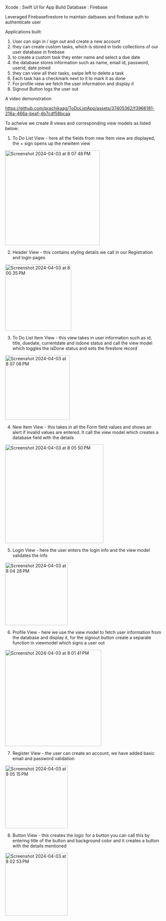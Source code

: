 Xcode : Swift UI for App Build
Database : Firebase

Leveraged Firebasefirestore to maintain datbases and firebase auth to authenticate user

Applications built:
1. User can sign in / sign out and create a new account
2. they can create custom tasks, which is stored in todo collections of our user database in firebase
3. to create a custom task they enter name and select a due date
4. the database stores information such as name, email id, password, userid, date joined
5. they can view all their tasks, swipe left to delete a task
6. Each task has a checkmark next to it to mark it as done
7. For profile view we fetch the user information and display it
8. Signout Button logs the user out

A video demonstration 


https://github.com/prachikaag/ToDoListApp/assets/37405362/f3966181-216a-466a-beaf-4b7cdf58bcaa


To acheive we create 8 views and corresponding view models as listed below:
1. To Do List View - here all the fields from new Item view are displayed, the + sign opens up the newitem view
<img width="305" alt="Screenshot 2024-04-03 at 8 07 48 PM" src="https://github.com/prachikaag/ToDoListApp/assets/37405362/7b926e13-4348-41a3-a3f1-fce7a2356c63">

2. Header View - this contains styling details we call in our Registration and login pages
<img width="213" alt="Screenshot 2024-04-03 at 8 00 35 PM" src="https://github.com/prachikaag/ToDoListApp/assets/37405362/dae69d92-a0a7-4e29-a9c5-abe524245342">

3. To Do List Item View - this view takes in user information such as id, title, duedate, currentdate and isdone status and call the view model which toggles the isDone status and sets the firestore record
<img width="208" alt="Screenshot 2024-04-03 at 8 07 08 PM" src="https://github.com/prachikaag/ToDoListApp/assets/37405362/e6121c88-6409-478e-a98e-19252eee0b69">
  
4. New Item View - this takes in all the Form field values and shows an alert if invalid values are entered. It call the view model which creates a database field with the details
<img width="317" alt="Screenshot 2024-04-03 at 8 05 50 PM" src="https://github.com/prachikaag/ToDoListApp/assets/37405362/88bb285b-25f1-4dd3-a5d8-908620172d72">

5. Login View - here the user enters the login info and the view model validates the info
<img width="202" alt="Screenshot 2024-04-03 at 8 04 28 PM" src="https://github.com/prachikaag/ToDoListApp/assets/37405362/e0dc185b-5685-4df0-9f68-ae725415889b">

6. Profile View - here we use the view model to fetch user information from the database and display it, for the signout button create a separate function in viewmodel which signs a user out
<img width="310" alt="Screenshot 2024-04-03 at 8 01 41 PM" src="https://github.com/prachikaag/ToDoListApp/assets/37405362/5518160e-4c3d-4d44-bd56-0e1b8a6fb769">

7. Register View - the user can create an account, we have added basic email and password validation
<img width="202" alt="Screenshot 2024-04-03 at 8 05 15 PM" src="https://github.com/prachikaag/ToDoListApp/assets/37405362/4876c869-29f1-4abb-bad0-d1c6e5ef385d">

8. Button View - this creates the logic for a button you can call this by entering title of the button and background color and it creates a button with the details mentioned
<img width="202" alt="Screenshot 2024-04-03 at 8 02 53 PM" src="https://github.com/prachikaag/ToDoListApp/assets/37405362/afd0cfda-c6ef-486c-a877-67a970063ce0">
